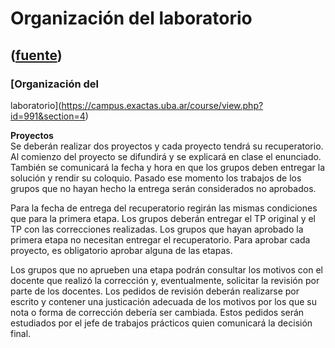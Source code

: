 # Organización del laboratorio
([fuente](https://campus.exactas.uba.ar/course/view.php?id=991&section=4))
---
### [Organización del
laboratorio](https://campus.exactas.uba.ar/course/view.php?id=991&section=4)

 **Proyectos**  
Se deberán realizar dos proyectos y cada proyecto tendrá su recuperatorio. Al
comienzo del proyecto se difundirá y se explicará en clase el enunciado.
También se comunicará la fecha y hora en que los grupos deben entregar la
solución y rendir su coloquio. Pasado ese momento los trabajos de los grupos
que no hayan hecho la entrega serán considerados no aprobados.  
  
Para la fecha de entrega del recuperatorio regirán las mismas condiciones que
para la primera etapa. Los grupos deberán entregar el TP original y el TP con
las correcciones realizadas. Los grupos que hayan aprobado la primera etapa no
necesitan entregar el recuperatorio. Para aprobar cada proyecto, es
obligatorio aprobar alguna de las etapas.  
  
Los grupos que no aprueben una etapa podrán consultar los motivos con el
docente que realizó la corrección y, eventualmente, solicitar la revisión por
parte de los docentes. Los pedidos de revisión deberán realizarse por escrito
y contener una justicación adecuada de los motivos por los que su nota o forma
de corrección debería ser cambiada. Estos pedidos serán estudiados por el jefe
de trabajos prácticos quien comunicará la decisión final.

